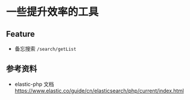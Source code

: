 # 一些提升效率的工具

## Feature
* 备忘搜索 `/search/getList`

## 参考资料
* elastic-php 文档 https://www.elastic.co/guide/cn/elasticsearch/php/current/index.html
